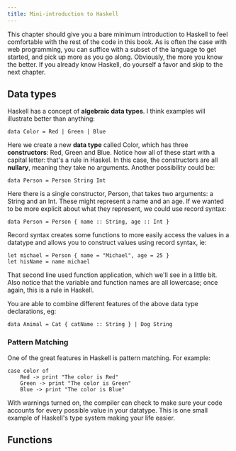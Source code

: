 ```yaml
---
title: Mini-introduction to Haskell
---
```

This chapter should give you a bare minimum introduction to Haskell to feel comfortable with the rest of the code in this book. As is often the case with web programming, you can suffice with a subset of the language to get started, and pick up more as you go along. Obviously, the more you know the better. If you already know Haskell, do yourself a favor and skip to the next chapter.

## Data types

Haskell has a concept of **algebraic data types**. I think examples will illustrate better than anything:

    data Color = Red | Green | Blue

Here we create a new **data type** called Color, which has three **constructors**: Red, Green and Blue. Notice how all of these start with a capital letter: that's a rule in Haskel. In this case, the constructors are all **nullary**, meaning they take no arguments. Another possibility could be:

    data Person = Person String Int

Here there is a single constructor, Person, that takes two arguments: a String and an Int. These might represent a name and an age. If we wanted to be more explicit about what they represent, we could use record syntax:

    data Person = Person { name :: String, age :: Int }

Record syntax creates some functions to more easily access the values in a datatype and allows you to construct values using record syntax, ie:

    let michael = Person { name = "Michael", age = 25 }
    let hisName = name michael

That second line used function application, which we'll see in a little bit. Also notice that the variable and function names are all lowercase; once again, this is a rule in Haskell.

You are able to combine different features of the above data type declarations, eg:

    data Animal = Cat { catName :: String } | Dog String

### Pattern Matching

One of the great features in Haskell is pattern matching. For example:

    case color of
        Red -> print "The color is Red"
        Green -> print "The color is Green"
        Blue -> print "The color is Blue"

With warnings turned on, the compiler can check to make sure your code accounts for every possible value in your datatype. This is one small example of Haskell's type system making your life easier.

## Functions


